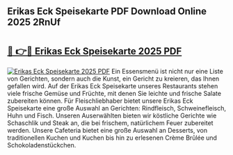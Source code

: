 ## Erikas Eck Speisekarte PDF Download Online 2025 2RnUf

# <h2><a href="http://gc7wdv.nevu.top/?p=Erikas+Eck+Speisekarte">🔗 👉🔴 Erikas Eck Speisekarte 2025 PDF</a></h2>

[![Erikas Eck Speisekarte 2025 PDF](https://i.imgur.com/dBaPXMq.png)](http://gc7wdv.nevu.top/?p=Erikas+Eck+Speisekarte)
Ein Essensmenü ist nicht nur eine Liste von Gerichten, sondern auch die Kunst, ein Gericht zu kreieren, das Ihnen gefallen wird. Auf der Erikas Eck Speisekarte unseres Restaurants stehen viele frische Gemüse und Früchte, mit denen Sie leichte und frische Salate zubereiten können. Für Fleischliebhaber bietet unsere Erikas Eck Speisekarte eine große Auswahl an Gerichten: Rindfleisch, Schweinefleisch, Huhn und Fisch. Unseren Auserwählten bieten wir köstliche Gerichte wie Schaschlik und Steak an, die bei frischem, natürlichem Feuer zubereitet werden. Unsere Cafeteria bietet eine große Auswahl an Desserts, von traditionellen Kuchen und Kuchen bis hin zu erlesenen Crème Brûlée und Schokoladenstückchen.
